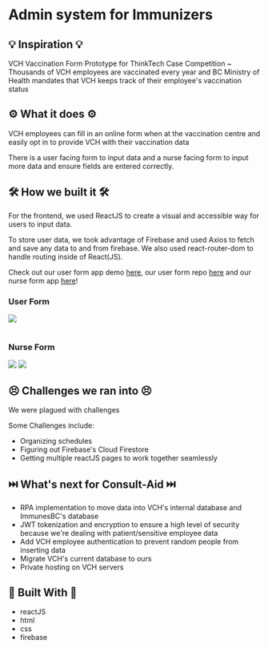 # Admin system for Immunizers

## 💡 Inspiration 💡
VCH Vaccination Form Prototype for ThinkTech Case Competition ~ Thousands of VCH employees are vaccinated every year and BC Ministry of Health mandates that VCH keeps track of their employee's vaccination status

## ⚙️ What it does ⚙️

VCH employees can fill in an online form when at the vaccination centre and easily opt in to provide VCH with their vaccination data

There is a user facing form to input data and a nurse facing form to input more data and ensure fields are entered correctly.

## 🛠️ How we built it 🛠️

For the frontend, we used ReactJS to create a visual and accessible way for users to input data.

To store user data, we took advantage of Firebase and used Axios to fetch and save any data to and from firebase. We also used react-router-dom to handle routing inside of React(JS).

Check out our user form app demo [here](https://sarthak219.github.io/vch-consent-form/), our user form repo [here](https://github.com/sarthak219/vch-consent-form) and our nurse form app [here](https://sarthak219.github.io/vch-admin/)!


### User Form

![](https://cdn.discordapp.com/attachments/596478199924523018/1045219979995389962/ezgif.com-gif-maker_2.gif)

#

### Nurse Form

![](https://cdn.discordapp.com/attachments/596478199924523018/1045220347374485534/good_admin.gif)
![](https://cdn.discordapp.com/attachments/596478199924523018/1045220346544005130/good_admin_check.gif)


## 😣 Challenges we ran into 😣

We were plagued with challenges

Some Challenges include:

- Organizing schedules
- Figuring out Firebase's Cloud Firestore 
- Getting multiple reactJS pages to work together seamlessly

## ⏭️ What's next for Consult-Aid ⏭️

- RPA implementation to move data into VCH's internal database and ImmunesBC's database
- JWT tokenization and encryption to ensure a high level of security because we're dealing with patient/sensitive employee data
- Add VCH employee authentication to prevent random people from inserting data
- Migrate VCH's current database to ours
- Private hosting on VCH servers

## 🔨 Built With 🔨

- reactJS
- html
- css
- firebase
